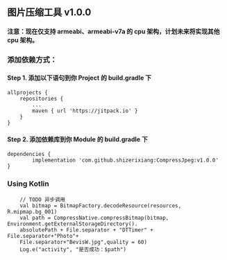 ## 图片压缩工具 v1.0.0
#### 注意：现在仅支持 armeabi、armeabi-v7a 的 cpu 架构，计划未来将实现其他 cpu 架构。

### 添加依赖方式：
#### Step 1. 添加以下语句到你 Project 的 build.gradle 下
```
allprojects {
    repositories {
        ...
        maven { url 'https://jitpack.io' }
    }
}
```
#### Step 2. 添加依赖库到你 Module 的 build.gradle 下
```
dependencies {
        implementation 'com.github.shizerixiang:CompressJpeg:v1.0.0'
}
```
### Using Kotlin
```
    // TODO 异步调用
    val bitmap = BitmapFactory.decodeResource(resources, R.mipmap.bg_001)
    val path = CompressNative.compressBitmap(bitmap, Environment.getExternalStorageDirectory().
    absolutePath + File.separator + "DTTimer" + File.separator+"Photo"+
    File.separator+"BevisW.jpg",quality = 60)
    Log.e("activity", "是否成功：$path")
```
